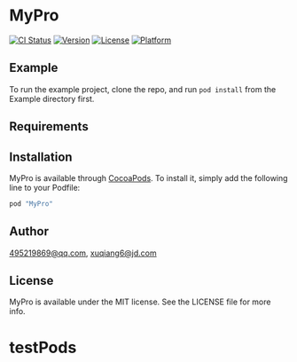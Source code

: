 # MyPro

[![CI Status](http://img.shields.io/travis/495219869@qq.com/MyPro.svg?style=flat)](https://travis-ci.org/495219869@qq.com/MyPro)
[![Version](https://img.shields.io/cocoapods/v/MyPro.svg?style=flat)](http://cocoapods.org/pods/MyPro)
[![License](https://img.shields.io/cocoapods/l/MyPro.svg?style=flat)](http://cocoapods.org/pods/MyPro)
[![Platform](https://img.shields.io/cocoapods/p/MyPro.svg?style=flat)](http://cocoapods.org/pods/MyPro)

## Example

To run the example project, clone the repo, and run `pod install` from the Example directory first.

## Requirements

## Installation

MyPro is available through [CocoaPods](http://cocoapods.org). To install
it, simply add the following line to your Podfile:

```ruby
pod "MyPro"
```

## Author

495219869@qq.com, xuqiang6@jd.com

## License

MyPro is available under the MIT license. See the LICENSE file for more info.
# testPods
